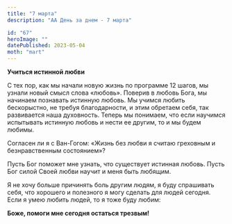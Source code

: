 ```yaml
---
title: "7 марта"
description: "АА День за днем - 7 марта"

id: "67"
heroImage: ""
datePublished: 2023-05-04
moth: "mart"
---
```


**Учиться истинной любви**

С тех пор, как мы начали новую жизнь по программе 12 шагов, мы узнали новый
смысл слова «любовь». Поверив в любовь Бога, мы начинаем познавать истинную
любовь. Мы учимся любить бескорыстно, не требуя благодарности, и этим обретаем
себя, так развивается наша духовность. Теперь мы понимаем, что если научимся
испытывать истинную любовь и нести ее другим, то и мы будем любимы.

Согласен ли я с Ван-Гогом: «Жизнь без любви я считаю греховным и
безнравственным состоянием»?

Пусть Бог поможет мне узнать, что существует истинная любовь. Пусть Бог силой
Своей любви научит и меня быть любящим.

Я не хочу больше причинять боль другим людям, я буду спрашивать себя, что
хорошего и полезного я могу сделать для людей сегодня. Если я умею любить
людей, то я тоже буду любим:

**Боже, помоги мне сегодня остаться трезвым!**
